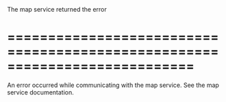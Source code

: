 <!--**
/*-------------------------------------------
    Auto-generated file. Do not modify.
-------------------------------------------

**-->
<!--d-->The map service returned the error<!--/d-->
===========================================================================
===========================================================================

<!--shortDescription-->
An error occurred while communicating with the map service. See the map service documentation.
<!--/shortDescription-->

<!--fullDescription-->

<!--/fullDescription-->